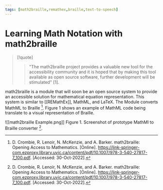 ```yaml
---
tags: [math2braille,remathex,braille,text-to-speech]
---
```


# Learning Math Notation with math2braille

> [!quote] 
> > "The math2braille project provides a valuable new tool for the accessibility community and it is hoped that by making this tool available as open source software, further development will be stimulated" [1].

math2braille is a module that will soon be an open source system to provide an accessible solution for mathematical equation representation. This system is similar to [[REMathEx]], MathML, and LaTeX. The Module converts MathML to Braille [^1]. Figure 1 shows an example of MathML code being translate to a visual representation of Braille.

![[math2braille Example.png]]
Figure 1. Screenshot of prototype MathMl to Braille converter [^1].

[^1]: D. Crombie, R. Lenoir, N. McKenzie, and A. Barker. math2braille: Opening Access to Mathematics. \[Online\]. https://link-springer-com.ezproxy.library.uvic.ca/content/pdf/10.1007/978-3-540-27817-7_100.pdf. \[Accessed: 30-Oct-2022\].